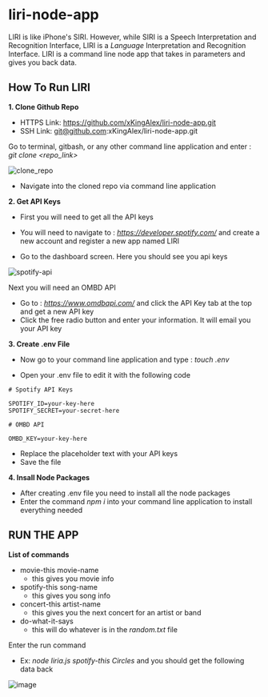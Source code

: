 # liri-node-app
LIRI is like iPhone's SIRI. However, while SIRI is a Speech Interpretation and Recognition Interface, LIRI is a _Language_ Interpretation and Recognition Interface. LIRI is a command line node app that takes in parameters and gives you back data.

How To Run LIRI
---------------
**1. Clone Github Repo**
- HTTPS Link: https://github.com/xKingAlex/liri-node-app.git
- SSH Link: git@github.com:xKingAlex/liri-node-app.git

Go to terminal, gitbash, or any other command line application and enter : *git clone <repo_link>*

![clone_repo](https://user-images.githubusercontent.com/41297819/68448284-a144de00-01a8-11ea-9a7c-44437e388a05.gif)

- Navigate into the cloned repo via command line application

**2. Get API Keys**

- First you will need to get all the API keys

- You will need to navigate to : *https://developer.spotify.com/* and create a new account and register a new app named LIRI
- Go to the dashboard screen. Here you should see you api keys

![spotify-api](https://user-images.githubusercontent.com/41297819/68448984-01d51a80-01ab-11ea-8170-794905d19dee.png)

Next you will need an OMBD API

- Go to : *https://www.omdbapi.com/* and click the API Key tab at the top and get a new API key
- Click the free radio button and enter your information. It will email you your API key

**3. Create .env File**

- Now go to your command line application and type : *touch .env*

- Open your .env file to edit it with the following code

```
# Spotify API Keys

SPOTIFY_ID=your-key-here
SPOTIFY_SECRET=your-secret-here

# OMBD API

OMBD_KEY=your-key-here
```

- Replace the placeholder text with your API keys
- Save the file

**4. Insall Node Packages**
- After creating .env file you need to install all the node packages
- Enter the command *npm i* into your command line application to install everything needed

RUN THE APP
-----------

**List of commands**
- movie-this movie-name
  - this gives you movie info
- spotify-this song-name
  - this gives you song info
- concert-this artist-name
  - this gives you the next concert for an artist or band
- do-what-it-says
  - this will do whatever is in the *random.txt* file

Enter the run command

- Ex: *node liria.js spotify-this Circles* and you should get the following data back

![image](https://user-images.githubusercontent.com/41297819/68450510-ef5ddf80-01b0-11ea-84ba-a874f195f4ca.png)

